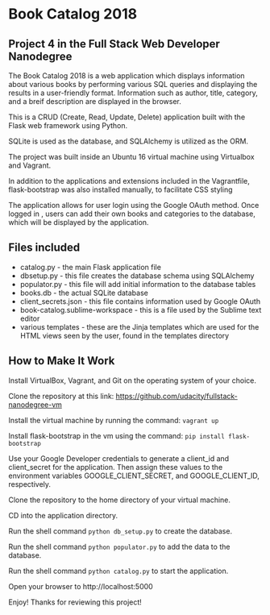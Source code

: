 # Book Catalog 2018 #
## Project 4 in the Full Stack Web Developer Nanodegree ##

The Book Catalog 2018 is a web application which displays information about various books by performing various SQL queries and displaying the results in a user-friendly format. Information such as author, title, category, and a breif description are displayed in the browser.

This is a CRUD (Create, Read, Update, Delete) application built with the Flask web framework using Python.

SQLite is used as the database, and SQLAlchemy is utilized as the ORM.

The project was built inside an Ubuntu 16 virtual machine using Virtualbox and Vagrant.

In addition to the applications and extensions included in the Vagrantfile, flask-bootstrap was also installed manually, to facilitate CSS styling

The application allows for user login using the Google OAuth method. Once logged in , users can add their own books and categories to the database, which will be displayed by the application.

## Files included ##

* catalog.py - the main Flask application file
* dbsetup.py - this file creates the database schema using SQLAlchemy
* populator.py - this file will add initial information to the database tables
* books.db - the actual SQLite database
* client_secrets.json - this file contains information used by Google OAuth
* book-catalog.sublime-workspace - this is a file used by the Sublime text editor
* various templates - these are the Jinja templates which are used for the HTML views seen by the user, found in the templates directory

## How to Make It Work ##

Install VirtualBox, Vagrant, and Git on the operating system of your choice.

Clone the repository at this link: https://github.com/udacity/fullstack-nanodegree-vm

Install the virtual machine by running the command: `vagrant up`

Install flask-bootstrap in the vm using the command: `pip install flask-bootstrap`

Use your Google Developer credentials to generate a client_id and client_secret for the application. Then assign these values to the environment variables GOOGLE_CLIENT_SECRET, and GOOGLE_CLIENT_ID, respectively.

Clone the repository to the home directory of your virtual machine.

CD into the application directory.

Run the shell command `python db_setup.py` to create the database.

Run the shell command `python populator.py` to add the data to the database.

Run the shell command `python catalog.py` to start the application.

Open your browser to http://localhost:5000

Enjoy! Thanks for reviewing this project!

 

